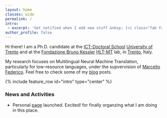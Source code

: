 ```yaml
---
layout: home
classes: wide
permalink: /
intro:
 - excerpt: 'Get notified when I add new stuff &nbsp; [<i class="fab fa-twitter"></i> @surafelml](https://twitter.com/surafelml){: .btn .btn--twitter}'
author_profile: false
--- 
```

Hi there! I am a Ph.D. candidate at the <a href="http://ict.unitn.it/">ICT-Doctoral School</a> <a href="https://www.unitn.it/en">University of Trento</a> and at the <a href="https://www.fbk.eu/en/">Fondazione Bruno Kessler</a> <a href="https://ict.fbk.eu/units/hlt-mt/">HLT-MT</a> lab, in [Trento](https://goo.gl/maps/GS18r4G69J82), Italy.

My research focuses on Multilingual Neural Machine Translation, particularly for low-resource languages, under the supvervision of <a href="https://sites.google.com/site/marcellofedericohome/">Marcello Federico</a>. Feel free to check some of my [blog](https://surafelml.github.io/blog/) posts.


{% include feature_row id="intro" type="center" %}

 
 ### News and Activities
  - Personal [page](https://surafelml.github.io) launched. Excited! for finally organzing what I am doing in this place.
